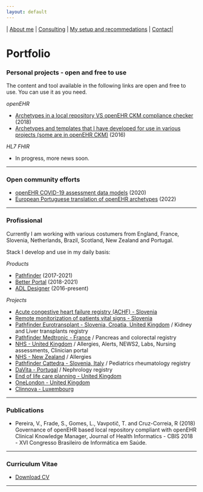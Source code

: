 ```yaml
---
layout: default
---
```



| [About me](./about_me.html) | [Consulting](./certs.html) | [My setup and recommedations](./recommend.html) | [Contact](./contact.html)|


# Portfolio


### Personal projects - open and free to use
The content and tool available in the following links are open and free to use. You can use it as you need.

*openEHR*
- [Archetypes in a local repository VS openEHR CKM compliance checker](https://mim-script-openehr.stackblitz.io/) (2018)
- [Archetypes and templates that I have developed for use in various projects (some are in openEHR CKM)]() (2016)

*HL7 FHIR*
- In progress, more news soon.

---

### Open community efforts

- [openEHR COVID-19 assessment data models](https://ckm.openehr.org/ckm/templates/1013.26.286) (2020)
- [European Portuguese translation of openEHR archetypes](https://ckm.openehr.org/ckm/incubators/1013.30.107) (2022)

---

### Profissional

Currently I am working with various costumers from England, France, Slovenia, Netherlands, Brazil, Scotland, New Zealand and Portugal.

Stack I develop and use in my daily basis:

*Products*
- [Pathfinder](https://pathfinder.better.care/) (2017-2021)
- [Better Portal](https://portal.better.care/) (2018-2021)
- [ADL Designer]() (2016-present)


*Projects*
- [Acute congestive heart failure registry (ACHF) - Slovenia]()
- [Remote monitorization of patients vital signs - Slovenia]()
- [Pathfinder Eurotransplant - Slovenia, Croatia, United Kingdom](https://edith-project.eu/) / Kidney and Liver transplants registry
- [Pathfinder Medtronic - France]() / Pancreas and colorectal registry
- [NHS - United Kingdom]() / Allergies, Alerts, NEWS2, Labs, Nursing assessments, Clinician portal
- [NHS - New Zealand]() / Allergies
- [Pathfinder Cattedra - Slovenia, Italy](https://www.ita-slo.eu/en/cattedra) / Pediatrics rheumatology registry
- [DaVita - Portugal]() / Nephrology registry
- [End of life care planning - United Kingdom](https://www.accordhospice.org.uk/)
- [OneLondon - United Kingdom](https://www.onelondon.online)
- [Clinnova - Luxembourg](https://clinnova.lu/)

---

### Publications

- Pereira, V.,  Frade, S., Gomes, L., Vavpotič, T. and Cruz-Correia, R (2018) Governance of openEHR based local repository compliant with openEHR Clinical Knowledge Manager, Journal of Health Informatics - CBIS 2018 - XVI Congresso Brasileiro de Informática em Saúde. 

---

### Curriculum Vitae

- [Download CV](http://vanessa-pereira.github.io/Vanessa_Pereira_CV.pdf/)

---